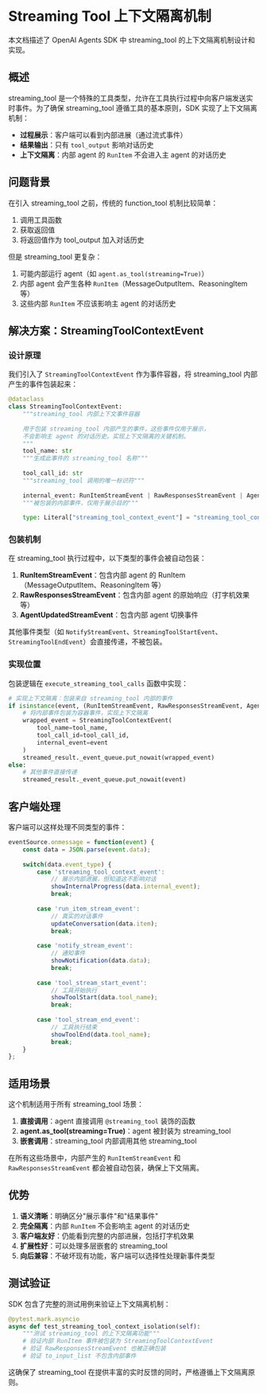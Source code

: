 # Streaming Tool 上下文隔离机制

本文档描述了 OpenAI Agents SDK 中 streaming_tool 的上下文隔离机制设计和实现。

## 概述

streaming_tool 是一个特殊的工具类型，允许在工具执行过程中向客户端发送实时事件。为了确保 streaming_tool 遵循工具的基本原则，SDK 实现了上下文隔离机制：

- **过程展示**：客户端可以看到内部进展（通过流式事件）
- **结果输出**：只有 `tool_output` 影响对话历史
- **上下文隔离**：内部 agent 的 `RunItem` 不会进入主 agent 的对话历史

## 问题背景

在引入 streaming_tool 之前，传统的 function_tool 机制比较简单：
1. 调用工具函数
2. 获取返回值
3. 将返回值作为 tool_output 加入对话历史

但是 streaming_tool 更复杂：
1. 可能内部运行 agent（如 `agent.as_tool(streaming=True)`）
2. 内部 agent 会产生各种 `RunItem`（MessageOutputItem、ReasoningItem 等）
3. 这些内部 `RunItem` 不应该影响主 agent 的对话历史

## 解决方案：StreamingToolContextEvent

### 设计原理

我们引入了 `StreamingToolContextEvent` 作为事件容器，将 streaming_tool 内部产生的事件包装起来：

```python
@dataclass
class StreamingToolContextEvent:
    """streaming_tool 内部上下文事件容器
    
    用于包装 streaming_tool 内部产生的事件，这些事件仅用于展示，
    不会影响主 agent 的对话历史。实现上下文隔离的关键机制。
    """
    tool_name: str
    """生成此事件的 streaming_tool 名称"""
    
    tool_call_id: str
    """streaming_tool 调用的唯一标识符"""
    
    internal_event: RunItemStreamEvent | RawResponsesStreamEvent | AgentUpdatedStreamEvent
    """被包装的内部事件，仅用于展示目的"""
    
    type: Literal["streaming_tool_context_event"] = "streaming_tool_context_event"
```

### 包装机制

在 streaming_tool 执行过程中，以下类型的事件会被自动包装：

1. **RunItemStreamEvent**：包含内部 agent 的 RunItem（MessageOutputItem、ReasoningItem 等）
2. **RawResponsesStreamEvent**：包含内部 agent 的原始响应（打字机效果等）
3. **AgentUpdatedStreamEvent**：包含内部 agent 切换事件

其他事件类型（如 `NotifyStreamEvent`、`StreamingToolStartEvent`、`StreamingToolEndEvent`）会直接传递，不被包装。

### 实现位置

包装逻辑在 `execute_streaming_tool_calls` 函数中实现：

```python
# 实现上下文隔离：包装来自 streaming_tool 内部的事件
if isinstance(event, (RunItemStreamEvent, RawResponsesStreamEvent, AgentUpdatedStreamEvent)):
    # 将内部事件包装为容器事件，实现上下文隔离
    wrapped_event = StreamingToolContextEvent(
        tool_name=tool_name,
        tool_call_id=tool_call_id,
        internal_event=event
    )
    streamed_result._event_queue.put_nowait(wrapped_event)
else:
    # 其他事件直接传递
    streamed_result._event_queue.put_nowait(event)
```

## 客户端处理

客户端可以这样处理不同类型的事件：

```javascript
eventSource.onmessage = function(event) {
    const data = JSON.parse(event.data);
    
    switch(data.event_type) {
        case 'streaming_tool_context_event':
            // 展示内部进展，但知道这不影响对话
            showInternalProgress(data.internal_event);
            break;
            
        case 'run_item_stream_event':
            // 真实的对话事件
            updateConversation(data.item);
            break;
            
        case 'notify_stream_event':
            // 通知事件
            showNotification(data.data);
            break;
            
        case 'tool_stream_start_event':
            // 工具开始执行
            showToolStart(data.tool_name);
            break;
            
        case 'tool_stream_end_event':
            // 工具执行结束
            showToolEnd(data.tool_name);
            break;
    }
};
```

## 适用场景

这个机制适用于所有 streaming_tool 场景：

1. **直接调用**：agent 直接调用 `@streaming_tool` 装饰的函数
2. **agent.as_tool(streaming=True)**：agent 被封装为 streaming_tool
3. **嵌套调用**：streaming_tool 内部调用其他 streaming_tool

在所有这些场景中，内部产生的 `RunItemStreamEvent` 和 `RawResponsesStreamEvent` 都会被自动包装，确保上下文隔离。

## 优势

1. **语义清晰**：明确区分"展示事件"和"结果事件"
2. **完全隔离**：内部 `RunItem` 不会影响主 agent 的对话历史
3. **客户端友好**：仍能看到完整的内部进展，包括打字机效果
4. **扩展性好**：可以处理多层嵌套的 streaming_tool
5. **向后兼容**：不破坏现有功能，客户端可以选择性处理新事件类型

## 测试验证

SDK 包含了完整的测试用例来验证上下文隔离机制：

```python
@pytest.mark.asyncio
async def test_streaming_tool_context_isolation(self):
    """测试 streaming_tool 的上下文隔离功能"""
    # 验证内部 RunItem 事件被包装为 StreamingToolContextEvent
    # 验证 RawResponsesStreamEvent 也被正确包装
    # 验证 to_input_list 不包含内部事件
```

这确保了 streaming_tool 在提供丰富的实时反馈的同时，严格遵循上下文隔离原则。

